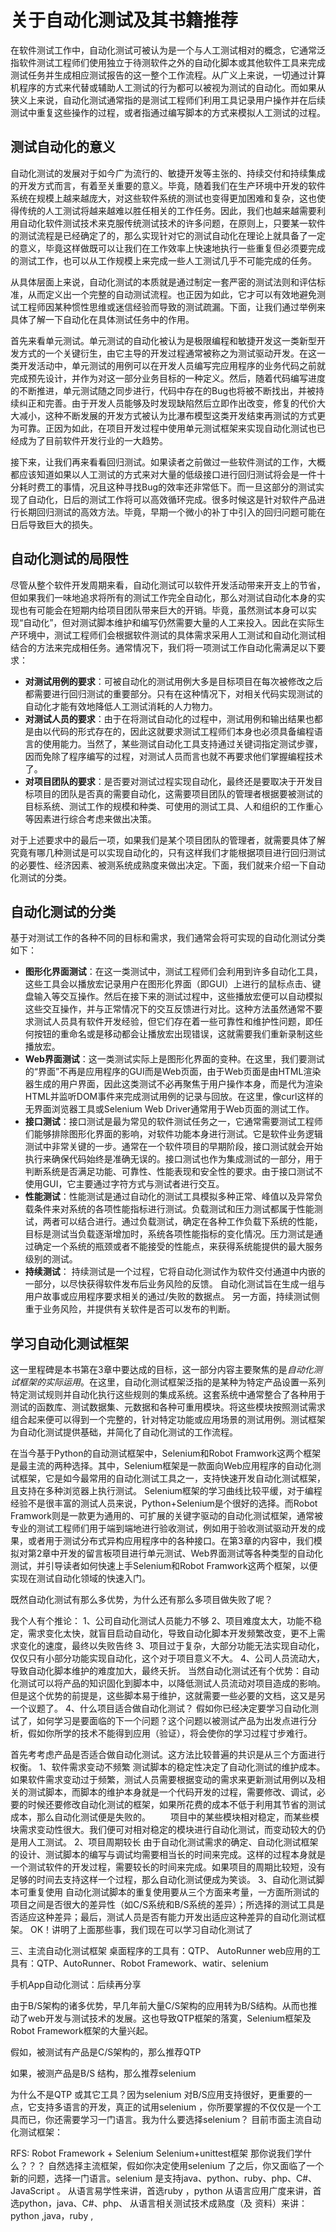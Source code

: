 # 关于自动化测试及其书籍推荐

在软件测试工作中，自动化测试可被认为是一个与人工测试相对的概念，它通常泛指软件测试工程师们使用独立于待测软件之外的自动化脚本或其他软件工具来完成测试任务并生成相应测试报告的这一整个工作流程。从广义上来说，一切通过计算机程序的方式来代替或辅助人工测试的行为都可以被视为测试的自动化。而如果从狭义上来说，自动化测试通常指的是测试工程师们利用工具记录用户操作并在后续测试中重复这些操作的过程，或者指通过编写脚本的方式来模拟人工测试的过程。

## 测试自动化的意义

自动化测试的发展对于如今广为流行的、敏捷开发等主张的、持续交付和持续集成的开发方式而言，有着至关重要的意义。毕竟，随着我们在生产环境中开发的软件系统在规模上越来越庞大，对这些软件系统的测试也变得更加困难和复杂，这也使得传统的人工测试将越来越难以胜任相关的工作任务。因此，我们也越来越需要利用自动化软件测试技术来克服传统测试技术的许多问题，在原则上，只要某一软件的测试流程是已经确定了的，那么实现针对它的测试自动化在理论上就具备了一定的意义，毕竟这样做既可以让我们在工作效率上快速地执行一些重复但必须要完成的测试工作，也可以从工作规模上来完成一些人工测试几乎不可能完成的任务。

从具体层面上来说，自动化测试的本质就是通过制定一套严密的测试法则和评估标准，从而定义出一个完整的自动测试流程。也正因为如此，它才可以有效地避免测试工程师因某种惯性思维或迷信经验而导致的测试疏漏。下面，让我们通过举例来具体了解一下自动化在具体测试任务中的作用。

首先来看单元测试。单元测试的自动化被认为是极限编程和敏捷开发这一类新型开发方式的一个关键衍生，由它主导的开发过程通常被称之为测试驱动开发。在这一类开发活动中，单元测试的用例可以在开发人员编写完应用程序的业务代码之前就完成预先设计，并作为对这一部分业务目标的一种定义。然后，随着代码编写进度的不断推进，单元测试随之同步进行，代码中存在的Bug也将被不断找出，并被持续纠正和完善。由于开发人员能够及时发现缺陷然后立即作出改变，修复的代价大大减小，这种不断发展的开发方式被认为比瀑布模型这类开发结束再测试的方式更为可靠。正因为如此，在项目开发过程中使用单元测试框架来实现自动化测试也已经成为了目前软件开发行业的一大趋势。

接下来，让我们再来看看回归测试。如果读者之前做过一些软件测试的工作，大概都应该知道如果以人工测试的方式来对大量的低级接口进行回归测试将会是一件十分耗时费工的事情，况且这种寻找Bug的效率还非常低下。而一旦这部分的测试实现了自动化，日后的测试工作将可以高效循环完成。很多时候这是针对软件产品进行长期回归测试的高效方法。毕竟，早期一个微小的补丁中引入的回归问题可能在日后导致巨大的损失。

## 自动化测试的局限性

尽管从整个软件开发周期来看，自动化测试可以软件开发活动带来开支上的节省，但如果我们一味地追求将所有的测试工作完全自动化，那么对测试自动化本身的实现也有可能会在短期内给项目团队带来巨大的开销。毕竟，虽然测试本身可以实现“自动化”，但对测试脚本维护和编写仍然需要大量的人工来投入。因此在实际生产环境中，测试工程师们会根据软件测试的具体需求采用人工测试和自动化测试相结合的方法来完成相任务。通常情况下，我们将一项测试工作自动化需满足以下要求：

- **对测试用例的要求**：可被自动化的测试用例大多是目标项目在每次被修改之后都需要进行回归测试的重要部分。只有在这种情况下，对相关代码实现测试的自动化才能有效地降低人工测试消耗的人力物力。
- **对测试人员的要求**：由于在将测试自动化的过程中，测试用例和输出结果也都是由以代码的形式存在的，因此这就要求测试工程师们本身也必须具备编程语言的使用能力。当然了，某些测试自动化工具支持通过关键词指定测试步骤，因而免除了程序编写的过程，对测试人员而言也就不再要求他们掌握编程技术了。
- **对项目团队的要求**：是否要对测试过程实现自动化，最终还是要取决于开发目标项目的团队是否真的需要自动化，这需要项目团队的管理者根据要被测试的目标系统、测试工作的规模和种类、可使用的测试工具、人和组织的工作重心等因素进行综合考虑来做出决策。

对于上述要求中的最后一项，如果我们是某个项目团队的管理者，就需要具体了解究竟有哪几种测试是可以实现自动化的，只有这样我们才能根据项目进行回归测试的必要性、经济因素、被测系统成熟度来做出决定。下面，我们就来介绍一下自动化测试的分类。

## 自动化测试的分类

基于对测试工作的各种不同的目标和需求，我们通常会将可实现的自动化测试分类如下：

- **图形化界面测试**：在这一类测试中，测试工程师们会利用到许多自动化工具，这些工具会以播放宏记录用户在图形化界面（即GUI）上进行的鼠标点击、键盘输入等交互操作。然后在接下来的测试过程中，这些播放宏便可以自动模拟这些交互操作，并与正常情况下的交互反馈进行对比。这种方法虽然通常不要求测试人员具有软件开发经验，但它们存在着一些可靠性和维护性问题，即任何按钮的重命名或是移动都会让播放宏出现错误，这就需要我们重新录制这些播放宏。
- **Web界面测试**：这一类测试实际上是图形化界面的变种。在这里，我们要测试的“界面”不再是应用程序的GUI而是Web页面，由于Web页面是由HTML渲染器生成的用户界面，因此这类测试不必再聚焦于用户操作本身，而是代为渲染HTML并监听DOM事件来完成测试用例的记录与回放。在这里，像curl这样的无界面浏览器工具或Selenium Web Driver通常用于Web页面的测试工作。
- **接口测试**：接口测试是最为常见的软件测试任务之一，它通常需要测试工程师们能够排除图形化界面的影响，对软件功能本身进行测试。它是软件业务逻辑测试中非常关键的一步。通常在一个软件项目的早期阶段，接口测试就会开始执行来确保代码始终是准确无误的。接口测试也作为集成测试的一部分，用于判断系统是否满足功能、可靠性、性能表现和安全性的要求。由于接口测试不使用GUI，它主要通过字符方式与测试者进行交互。
- **性能测试**：性能测试是通过自动化的测试工具模拟多种正常、峰值以及异常负载条件来对系统的各项性能指标进行测试。负载测试和压力测试都属于性能测试，两者可以结合进行。通过负载测试，确定在各种工作负载下系统的性能，目标是测试当负载逐渐增加时，系统各项性能指标的变化情况。压力测试是通过确定一个系统的瓶颈或者不能接受的性能点，来获得系统能提供的最大服务级别的测试。
- **持续测试**： 持续测试是一个过程，它将自动化测试作为软件交付通道中内嵌的一部分，以尽快获得软件发布后业务风险的反馈。 自动化测试旨在生成一组与用户故事或应用程序要求相关的通过/失败的数据点。 另一方面，持续测试侧重于业务风险，并提供有关软件是否可以发布的判断。

## 学习自动化测试框架

这一里程碑是本书第在3章中要达成的目标，这一部分内容主要聚焦的是*自动化测试框架的实际运用*。在这里，自动化测试框架泛指的是某种为特定产品设置一系列特定测试规则并自动化执行这些规则的集成系统。这套系统中通常整合了各种用于测试的函数库、测试数据集、元数据和各种可重用模块。将这些模块按照测试需求组合起来便可以得到一个完整的，针对特定功能或应用场景的测试用例。测试框架为自动化测试提供基础，并简化了自动化测试的工作流程。

在当今基于Python的自动测试框架中，Selenium和Robot Framwork这两个框架是最主流的两种选择。其中，Selenium框架是一款面向Web应用程序的自动化测试框架，它是如今最常用的自动化测试工具之一，支持快速开发自动化测试框架，且支持在多种浏览器上执行测试。 Selenium框架的学习曲线比较平缓，对于编程经验不是很丰富的测试人员来说，Python+Selenium是个很好的选择。而Robot Framwork则是一款更为通用的、可扩展的关键字驱动的自动化测试框架，通常被专业的测试工程师们用于端到端地进行验收测试，例如用于验收测试驱动开发的成果，或者用于测试分布式异构应用程序中的各种接口。在第3章的内容中，我们模拟对第2章中开发的留言板项目进行单元测试、Web界面测试等各种类型的自动化测试，并引导读者如何快速上手Selenium和Robot Framwork这两个框架，以便实现在测试自动化领域的快速入门。

既然自动化测试有那么多优势，为什么还有那么多项目做失败了呢？

我个人有个推论：
1、公司自动化测试人员能力不够
2、项目难度太大，功能不稳定，需求变化太快，就盲目启动自动化，导致自动化脚本开发频繁改变，更不上需求变化的速度，最终以失败告终
3、项目过于复杂，大部分功能无法实现自动化，仅仅只有小部分功能实现自动化，这个对于项目意义不大。
4、公司人员流动大，导致自动化脚本维护的难度加大，最终夭折。
当然自动化测试还有个优势：自动化测试可以将产品的知识固化到脚本中，以降低测试人员流动对项目造成的影响。但是这个优势的前提是，这些脚本易于维护，这就需要一些必要的文档，这又是另一个议题了。
4、什么项目适合做自动化测试？
假如你已经决定要学习自动化测试了，如何学习是要面临的下一个问题？这个问题以被测试产品为出发点进行分析，假如你所学的技术不能得到应用（验证），将会使你的学习过程寸步难行。

首先考考虑产品是否适合做自动化测试。这方法比较普遍的共识是从三个方面进行权衡。
1、软件需求变动不频繁
测试脚本的稳定性决定了自动化测试的维护成本。如果软件需求变动过于频繁，测试人员需要根据变动的需求来更新测试用例以及相关的测试脚本，而脚本的维护本身就是一个代码开发的过程，需要修改、调试，必要的时候还要修改自动化测试的框架，如果所花费的成本不低于利用其节省的测试成本，那么自动化测试便是失败的。
　　项目中的某些模块相对稳定，而某些模块需求变动性很大。我们便可对相对稳定的模块进行自动化测试，而变动较大的仍是用人工测试。
2、项目周期较长
由于自动化测试需求的确定、自动化测试框架的设计、测试脚本的编写与调试均需要相当长的时间来完成。这样的过程本身就是一个测试软件的开发过程，需要较长的时间来完成。如果项目的周期比较短，没有足够的时间去支持这样一个过程，那么自动化测试便成为笑谈。
3、自动化测试脚本可重复使用
自动化测试脚本的重复使用要从三个方面来考量，一方面所测试的项目之间是否很大的差异性（如C/S系统和B/S系统的差异）；所选择的测试工具是否适应这种差异；最后，测试人员是否有能力开发出适应这种差异的自动化测试框架。
OK！讲明了上面那些事，我们现在可以学习自动化测试了

三、主流自动化测试框架
桌面程序的工具有：QTP、 AutoRunner
web应用的工具有：QTP、AutoRunner、Robot Framework、watir、selenium

手机App自动化测试：后续再分享

由于B/S架构的诸多优势，早几年前大量C/S架构的应用转为B/S结构。从而也推动了web开发与测试技术的发展。这也导致QTP框架的落寞，Selenium框架及Robot Framework框架的大量兴起。

假如，被测试有产品是C/S架构的，那么推荐QTP

如果，被测产品是B/S 结构，那么推荐selenium

为什么不是QTP 或其它工具？因为selenium 对B/S应用支持很好，更重要的一点，它支持多语言的开发，真正的试用selenium ，你所要掌握的不仅仅是一个工具而已，你还需要学习一门语言。我为什么要选择selenium？
目前市面主流自动化测试框架：

RFS: Robot Framework + Selenium
Selenium+unittest框架
那你说我们学什么？？？
自然选择主流框架，假如你决定使用selenium 了之后，你又面临了一个新的问题，选择一门语言。selenium 是支持java、python、ruby、php、C#、JavaScript 。
从语言易学性来讲，首选ruby ，python
从语言应用广度来讲，首选python，java、C#、php、
从语言相关测试技术成熟度（及 资料）来讲：python ,java，ruby ,

